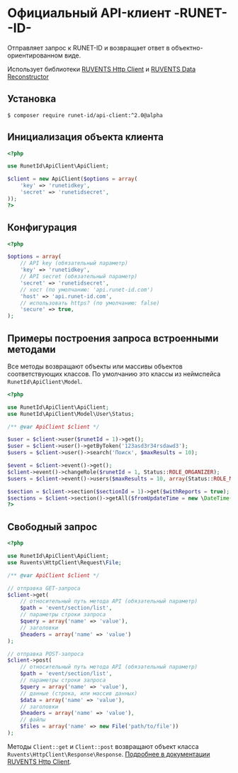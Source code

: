 # Официальный API-клиент -RUNET--ID-

Отправляет запрос к RUNET-ID и возвращает ответ в объектно-ориентированном виде.

Использует библиотеки [RUVENTS Http Client](https://bitbucket.org/ruvents/http-client) и [RUVENTS Data Reconstructor](https://bitbucket.org/ruvents/data-reconstructor)

## Установка

`$ composer require runet-id/api-client:^2.0@alpha`

## Инициализация объекта клиента

```php
<?php

use RunetId\ApiClient\ApiClient;

$client = new ApiClient($options = array(
    'key' => 'runetidkey',
    'secret' => 'runetidsecret',
));
?>
```

## Конфигурация

```php
<?php

$options = array(
    // API key (обязательный параметр)
    'key' => 'runetidkey',
    // API secret (обязательный параметр)
    'secret' => 'runetidsecret',
    // хост (по умолчанию: 'api.runet-id.com')
    'host' => 'api.runet-id.com',
    // использовать https? (по умолчанию: false)
    'secure' => true,
);
```

## Примеры построения запроса встроенными методами

Все методы возвращают объекты или массивы объектов соответствующих классов. По умолчанию это классы из неймспейса `RunetId\ApiClient\Model`.

```php
<?php

use RunetId\ApiClient\ApiClient;
use RunetId\ApiClient\Model\User\Status;

/** @var ApiClient $client */

$user = $client->user($runetId = 1)->get();
$user = $client->user()->getByToken('123asd3r34rsdawd3');
$users = $client->user()->search('Поиск', $maxResults = 10);

$event = $client->event()->get();
$client->event()->changeRole($runetId = 1, Status::ROLE_ORGANIZER);
$users = $client->event()->users($maxResults = 10, array(Status::ROLE_MASS_MEDIA, Status::ROLE_PARTNER));

$section = $client->section($sectionId = 1)->get($withReports = true);
$sections = $client->section()->getAll($fromUpdateTime = new \DateTime(), $withDeleted = false, $withReports = true);
?>
```

## Свободный запрос

```php
<?php

use RunetId\ApiClient\ApiClient;
use Ruvents\HttpClient\Request\File;

/** @var ApiClient $client */

// отправка GET-запроса
$client->get(
    // относительный путь метода API (обязательный параметр)
    $path = 'event/section/list',
    // параметры строки запроса
    $query = array('name' => 'value'),
    // заголовки
    $headers = array('name' => 'value')
);

// отправка POST-запроса
$client->post(
    // относительный путь метода API (обязательный параметр)
    $path = 'event/section/list',
    // параметры строки запроса
    $query = array('name' => 'value'),
    // данные (строка, или массив данных)
    $data = array('name' => 'value'),
    // заголовки
    $headers = array('name' => 'value'),
    // файлы
    $files = array('name' => new File('path/to/file'))
);
```

Методы `Client::get` и `Client::post` возвращают объект класса `Ruvents\HttpClient\Response\Response`. [Подробнее в документации RUVENTS Http Client](https://bitbucket.org/ruvents/http-client).

